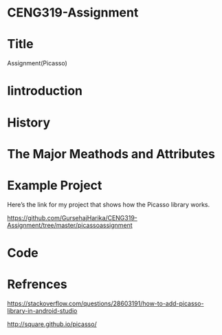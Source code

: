 # CENG319-Assignment

# Title

 Assignment(Picasso)


# Iintroduction 



# History


# The Major Meathods and Attributes


# Example Project

Here’s the link for my project that shows how the Picasso library works.

https://github.com/GursehajHarika/CENG319-Assignment/tree/master/picassoassignment




# Code 





# Refrences


https://stackoverflow.com/questions/28603191/how-to-add-picasso-library-in-android-studio


http://square.github.io/picasso/
